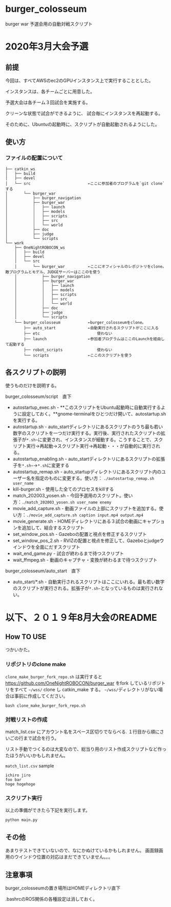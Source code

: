 # burger_colosseum
burger war 予選会用の自動対戦スクリプト

# 2020年3月大会予選

## 前提
今回は、すべてAWSのec2のGPUインスタンス上で実行することとした。

インスタンスは、各チームごとに用意した。

予選大会は各チーム３回試合を実施する。

クリーンな状態で試合ができるように、
試合毎にインスタンスを再起動する。

そのために、Ubuntuの起動時に、スクリプトが自動起動されるようにした。



## 使い方
### ファイルの配置について
```
├── catkin_ws
│   ├── build
│   ├── devel
│   └── src                         ←ここに参加者のプログラムを`git clone`する
│       └── burger_war
│           ├── burger_navigation
│           ├── burger_war
│           │   ├── launch
│           │   ├── models
│           │   ├── scripts
│           │   ├── src
│           │   └── world
│           ├── doc
│           ├── judge
│           └── scripts
└── work
    ├── OneNightROBOCON_ws
    │   ├── build
    │   ├── devel
    │   └── src
    │       └── burger_war          ←ここにオフィシャルのレポジトリをclone。敵プログラムとモデル、JUDGEサーバーはここのを使う
    │           ├── burger_navigation
    │           ├── burger_war
    │           │   ├── launch
    │           │   ├── models
    │           │   ├── scripts
    │           │   ├── src
    │           │   └── world
    │           ├── doc
    │           ├── judge
    │           └── scripts
    └── burger_colosseum            ←burger_colosseumをclone。
        ├── auto_start              ←自動実行されるスクリプトがここに入る
        ├── etc                         使わない
        ├── launch                  ←参加者プログラムはここのLaunchを経由して起動する
        ├── robot_scripts               使わない
        └── scripts                 ←ここのスクリプトを使う
```

## 各スクリプトの説明
使うものだけを説明する。

burger_colosseum/script　直下
- autostartup_exec.sh - **このスクリプトをUbuntu起動時に自動実行するように設定しておく。**gnome-terminalをひとつだけ開いて、autostartup.shを実行する。
- autostartup.sh - auto_startディレクトリにあるスクリプトのうち最も若い数字のスクリプトを一つだけ実行する。実行後、実行されたスクリプトの拡張子が`*.sh~`に変更され、インスタンスが細動する。こうすることで、スクリプト実行→再起動→スクリプト実行→再起動・・・が自動的に実行される。
- autostartup_enabling.sh - auto_startディレクトリにあるスクリプトの拡張子を`*.sh~`→`*.sh`に変更する
- autostartup_remap.sh - auto_startupディレクトリにあるスクリプト内のユーザー名を指定のものに変更する。使い方： `./autostartup_remap.sh user_name`
- kill-burger.sh - 使用した全てのプロセスをkillする
- match_202003_yosen.sh - 今回予選用のスクリプト。使い方：`./match_202003_yosen.sh user_name enemy`
- movie_add_capture.sh - 動画ファイルの上部にスクリプトを追加する。使い方：`./movie_add_capture.sh caption input.mp4 output.mp4`
- movie_generate.sh - HOMEディレクトリにある３試合の動画にキャプションを追加して、結合するスクリプト
- set_window_pos.sh - Gazeboの配置と視点を修正するスクリプト
- set_window_pos_2.sh - RVIZの配置と視点を修正して、Gazeboとjudgeウインドウを全面にだすスクリプト
- wait_end_game.py - 試合が終わるまで待つスクリプト
- wait_ffmpeg.sh - 動画のキャプチャ・変換が終わるまで待つスクリプト

burger_colosseum/auto_start　直下
- auto_start/*.sh - 自動実行されるスクリプトはここにいれる。最も若い数字のスクリプトが実行される。拡張子が`*.sh~`となっているものは実行されない。

# 以下、２０１９年8月大会のREADME
## How TO USE
つかいかた。


### リポジトリのclone make
`clone_make_burger_fork_repo.sh` は実行すると https://github.com/OneNightROBOCON/burger_war をfork しているリポジトリをすべて
`~/wss/` clone し catkin_make する。
`~/wss/`ディレクトリがない場合は事前に作成してください。
```
bash clone_make_burger_fork_repo.sh
```



### 対戦リストの作成
match_list.csv にアカウント名をスペース区切りでならべる.
１行目から順にさいごの行まで試合を行う。

リスト手動でつくるのは大変なので、総当り用のリスト作成スクリプトなど作ったほうがいいかもしれません。


`match_list.csv` sample
```
ichiro jiro
foo bar
hoge hogehoge
```

### スクリプト実行
以上の準備ができたら下記を実行します。
```
python main.py
```


## その他
あまりテストできていないので、なにかぬけているかもしれません。
画面録画用のウインドウ位置の対応はまだできていません。。。


## 注意事項
burger_colosseumの置き場所はHOMEディレクトリ直下

.bashrcのROS関係の各種設定は消しておく。

